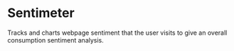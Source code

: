 
Sentimeter
=======

Tracks and charts webpage sentiment that the user visits to give an overall consumption sentiment analysis.
